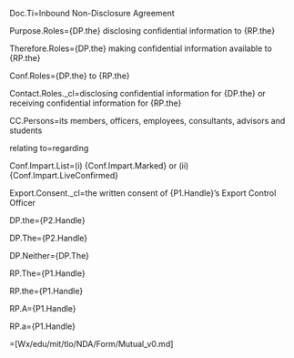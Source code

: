 Doc.Ti=Inbound Non-Disclosure Agreement

Purpose.Roles={DP.the} disclosing confidential information to {RP.the}

Therefore.Roles={DP.the} making confidential information available to {RP.the}

Conf.Roles={DP.the} to {RP.the}

Contact.Roles._cl=disclosing confidential information for {DP.the} or receiving confidential information for {RP.the} 

CC.Persons=its members, officers, employees, consultants, advisors and students

relating to=regarding

Conf.Impart.List=(i) {Conf.Impart.Marked} or (ii) {Conf.Impart.LiveConfirmed}

Export.Consent._cl=the written consent of {P1.Handle}’s Export Control Officer

DP.the={P2.Handle}

DP.The={P2.Handle}

DP.Neither={DP.The}

RP.The={P1.Handle}

RP.the={P1.Handle}

RP.A={P1.Handle}

RP.a={P1.Handle}

=[Wx/edu/mit/tlo/NDA/Form/Mutual_v0.md]
